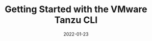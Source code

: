 ---
contentPage: "/guides/tanzu-cli-gs/index.md"
date: '2022-01-23'
lastmod: '2022-01-23'
layout: single
title: Getting Started with the VMware Tanzu CLI
weight: 3
tags: []
---
